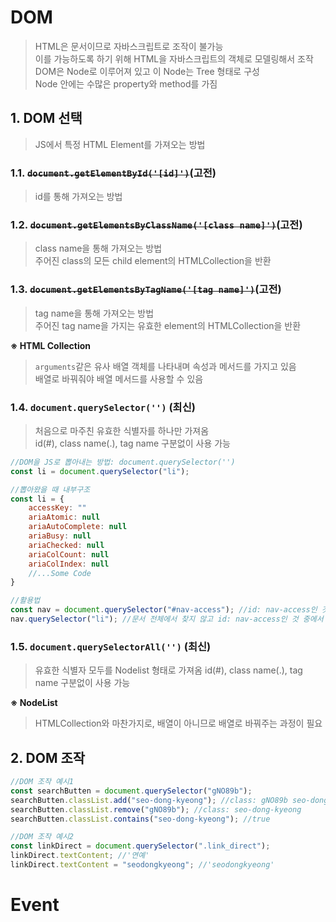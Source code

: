 # DOM

> HTML은 문서이므로 자바스크립트로 조작이 불가능  
> 이를 가능하도록 하기 위해 HTML을 자바스크립트의 객체로 모델링해서 조작  
> DOM은 Node로 이루어져 있고 이 Node는 Tree 형태로 구성  
> Node 안에는 수많은 property와 method를 가짐

## 1. DOM 선택

> JS에서 특정 HTML Element를 가져오는 방법

### 1.1. ~~`document.getElementById('[id]')`~~(고전)

> id를 통해 가져오는 방법

### 1.2. ~~`document.getElementsByClassName('[class name]')`~~(고전)

> class name을 통해 가져오는 방법  
> 주어진 class의 모든 child element의 HTMLCollection을 반환

### 1.3. ~~`document.getElementsByTagName('[tag name]')`~~(고전)

> tag name을 통해 가져오는 방법  
> 주어진 tag name을 가지는 유효한 element의 HTMLCollection을 반환

**※ HTML Collection**

> `arguments`같은 유사 배열 객체를 나타내며 속성과 메서드를 가지고 있음  
> 배열로 바꿔줘야 배열 메서드를 사용할 수 있음

### 1.4. `document.querySelector('')` (최신)

> 처음으로 마주친 유효한 식별자를 하나만 가져옴  
> id(#), class name(.), tag name 구분없이 사용 가능

```javascript
//DOM을 JS로 뽑아내는 방법: document.querySelector('')
const li = document.querySelector("li");
```

```javascript
//뽑아왔을 때 내부구조
const li = {
    accessKey: ""
    ariaAtomic: null
    ariaAutoComplete: null
    ariaBusy: null
    ariaChecked: null
    ariaColCount: null
    ariaColIndex: null
    //...Some Code
}
```

```javascript
//활용법
const nav = document.querySelector("#nav-access"); //id: nav-access인 것들만 뽑아내서 nav에 할당
nav.querySelector("li"); //문서 전체에서 찾지 않고 id: nav-access인 것 중에서 li 태그를 찾음
```

### 1.5. `document.querySelectorAll('')` (최신)

> 유효한 식별자 모두를 Nodelist 형태로 가져옴
> id(#), class name(.), tag name 구분없이 사용 가능

**※ NodeList**

> HTMLCollection와 마찬가지로, 배열이 아니므로 배열로 바꿔주는 과정이 필요

## 2. DOM 조작

```javascript
//DOM 조작 예시1
const searchButten = document.querySelector("gNO89b");
searchButten.classList.add("seo-dong-kyeong"); //class: gNO89b seo-dong-kyeong
searchButten.classList.remove("gNO89b"); //class: seo-dong-kyeong
searchButten.classList.contains("seo-dong-kyeong"); //true
```

```javascript
//DOM 조작 예시2
const linkDirect = document.querySelector(".link_direct");
linkDirect.textContent; //'연예'
linkDirect.textContent = "seodongkyeong"; //'seodongkyeong'
```

# Event
